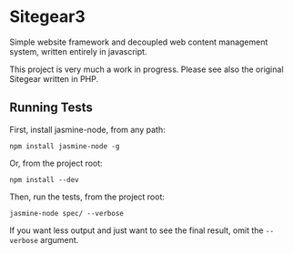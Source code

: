 # Sitegear3

Simple website framework and decoupled web content management system, written entirely in javascript.

This project is very much a work in progress.  Please see also the original Sitegear written in PHP.

## Running Tests

First, install jasmine-node, from any path:

    npm install jasmine-node -g

Or, from the project root:

    npm install --dev

Then, run the tests, from the project root:

    jasmine-node spec/ --verbose

If you want less output and just want to see the final result, omit the `--verbose` argument.
